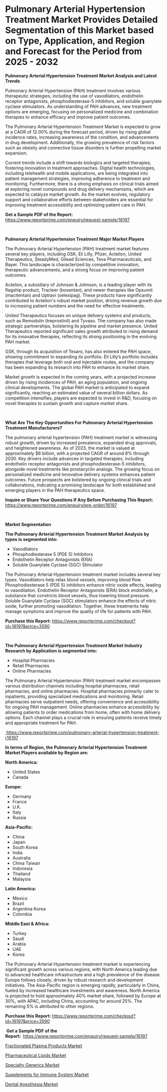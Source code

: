 <p><h1>Pulmonary Arterial Hypertension Treatment Market Provides Detailed Segmentation of this Market based on Type, Application, and Region and Forecast for the Period from 2025 - 2032</h1></p><p><strong>Pulmonary Arterial Hypertension Treatment Market Analysis and Latest Trends</strong></p>
<p><p>Pulmonary Arterial Hypertension (PAH) treatment involves various therapeutic strategies, including the use of vasodilators, endothelin receptor antagonists, phosphodiesterase-5 inhibitors, and soluble guanylate cyclase stimulators. As understanding of PAH advances, new treatment options are emerging, focusing on personalized medicine and combination therapies to enhance efficacy and improve patient outcomes.</p><p>The Pulmonary Arterial Hypertension Treatment Market is expected to grow at a CAGR of 12.00% during the forecast period, driven by rising global incidence rates, increasing awareness of the condition, and advancements in drug development. Additionally, the growing prevalence of risk factors such as obesity and connective tissue disorders is further propelling market expansion.</p><p>Current trends include a shift towards biologics and targeted therapies, fostering innovation in treatment approaches. Digital health technologies, including telehealth and mobile applications, are being integrated into patient management strategies, improving adherence to treatment and monitoring. Furthermore, there is a strong emphasis on clinical trials aimed at exploring novel compounds and drug delivery mechanisms, which are expected to catalyze market growth. As the market evolves, regulatory support and collaborative efforts between stakeholders are essential for improving treatment accessibility and optimizing patient care in PAH.</p></p>
<p><strong>Get a Sample PDF of the Report:&nbsp;</strong> <a href="https://www.reportprime.com/enquiry/request-sample/16197?utm_campaign=36&utm_medium=2&utm_source=Github&utm_content=ia&utm_term=20032025&utm_id=pulmonary-arterial-hypertension-treatment">https://www.reportprime.com/enquiry/request-sample/16197</a></p>
<p>&nbsp;</p>
<p><strong>Pulmonary Arterial Hypertension Treatment Major Market Players</strong></p>
<p><p>The Pulmonary Arterial Hypertension (PAH) treatment market features several key players, including GSK, Eli Lilly, Pfizer, Actelion, United Therapeutics, SteadyMed, Gilead Sciences, Teva Pharmaceuticals, and Bayer. This landscape is characterized by competitive innovation, therapeutic advancements, and a strong focus on improving patient outcomes.</p><p>Actelion, a subsidiary of Johnson & Johnson, is a leading player with its flagship product, Tracleer (bosentan), and newer therapies like Opsumit (macitentan) and Uptravi (selexipag). These products have significantly contributed to Actelion's robust market position, driving revenue growth due to increasing patient numbers and the need for effective treatments.</p><p>United Therapeutics focuses on unique delivery systems and products, such as Remodulin (treprostinil) and Tyvaso. The company has also made strategic partnerships, bolstering its pipeline and market presence. United Therapeutics reported significant sales growth attributed to rising demand for its innovative therapies, reflecting its strong positioning in the evolving PAH market.</p><p>GSK, through its acquisition of Tesaro, has also entered the PAH space, showing commitment to expanding its portfolio. Eli Lilly’s portfolio includes therapies that leverage both oral and injectable routes, and the company has been expanding its research into PAH to enhance its market share.</p><p>Market growth is expected in the coming years, with a projected increase driven by rising incidences of PAH, an aging population, and ongoing clinical developments. The global PAH market is anticipated to expand significantly, reaching an estimated value of several billion dollars. As competition intensifies, players are expected to invest in R&D, focusing on novel therapies to sustain growth and capture market share.</p></p>
<p>&nbsp;</p>
<p><strong>What Are The Key Opportunities For Pulmonary Arterial Hypertension Treatment Manufacturers?</strong></p>
<p><p>The pulmonary arterial hypertension (PAH) treatment market is witnessing robust growth, driven by increased prevalence, expanded drug approvals, and heightened awareness. As of 2023, the market is valued at approximately $6 billion, with a projected CAGR of around 8% through 2030. Key drivers include advances in targeted therapies, including endothelin receptor antagonists and phosphodiesterase-5 inhibitors, alongside novel treatments like prostacyclin analogs. The growing focus on personalized medicine and innovative delivery systems enhances patient outcomes. Future prospects are bolstered by ongoing clinical trials and collaborations, indicating a promising landscape for both established and emerging players in the PAH therapeutics space.</p></p>
<p><strong>Inquire or Share Your Questions If Any Before Purchasing This Report:</strong> <a href="https://www.reportprime.com/enquiry/pre-order/16197?utm_campaign=36&utm_medium=2&utm_source=Github&utm_content=ia&utm_term=20032025&utm_id=pulmonary-arterial-hypertension-treatment">https://www.reportprime.com/enquiry/pre-order/16197</a></p>
<p>&nbsp;</p>
<p><strong>Market Segmentation</strong></p>
<p><strong>The Pulmonary Arterial Hypertension Treatment Market Analysis by types is segmented into:</strong></p>
<p><ul><li>Vasodilators</li><li>Phosphodiesterase 5 (PDE 5) Inhibitors</li><li>Endothelin Receptor Antagonists (ERA)</li><li>Soluble Guanylate Cyclase (SGC) Stimulator</li></ul></p>
<p><p>The Pulmonary Arterial Hypertension treatment market includes several key types. Vasodilators help relax blood vessels, improving blood flow. Phosphodiesterase 5 (PDE 5) inhibitors enhance nitric oxide effects, leading to vasodilation. Endothelin Receptor Antagonists (ERA) block endothelin, a substance that constricts blood vessels, thus lowering blood pressure. Soluble Guanylate Cyclase (SGC) stimulators enhance the effects of nitric oxide, further promoting vasodilation. Together, these treatments help manage symptoms and improve the quality of life for patients with PAH.</p></p>
<p><strong>Purchase this Report:&nbsp;</strong><a href="https://www.reportprime.com/checkout?id=16197&price=3590&utm_campaign=36&utm_medium=2&utm_source=Github&utm_content=ia&utm_term=20032025&utm_id=pulmonary-arterial-hypertension-treatment">https://www.reportprime.com/checkout?id=16197&price=3590</a></p>
<p>&nbsp;</p>
<p><strong>The Pulmonary Arterial Hypertension Treatment Market Industry Research by Application is segmented into:</strong></p>
<p><ul><li>Hospital Pharmacies</li><li>Retail Pharmacies</li><li>Online Pharmacies</li></ul></p>
<p><p>The Pulmonary Arterial Hypertension (PAH) treatment market encompasses various distribution channels including hospital pharmacies, retail pharmacies, and online pharmacies. Hospital pharmacies primarily cater to inpatients, providing specialized medications and monitoring. Retail pharmacies serve outpatient needs, offering convenience and accessibility for ongoing PAH management. Online pharmacies enhance accessibility by allowing patients to order medications from home, often with home delivery options. Each channel plays a crucial role in ensuring patients receive timely and appropriate treatment for PAH.</p></p>
<p><a href="https://www.reportprime.com/pulmonary-arterial-hypertension-treatment-r16197?utm_campaign=36&utm_medium=2&utm_source=Github&utm_content=ia&utm_term=20032025&utm_id=pulmonary-arterial-hypertension-treatment">&nbsp;https://www.reportprime.com/pulmonary-arterial-hypertension-treatment-r16197</a></p>
<p><strong>In terms of Region, the Pulmonary Arterial Hypertension Treatment Market Players available by Region are:</strong></p>
<p>
    <p> <strong> North America: </strong>
        <ul>
            <li>United States</li>
            <li>Canada</li>
        </ul>
        </p> 
    <p> <strong> Europe: </strong>
        <ul>
            <li>Germany</li>
            <li>France</li>
            <li>U.K.</li>
            <li>Italy</li>
            <li>Russia</li>
        </ul>
        </p> 
    <p> <strong> Asia-Pacific: </strong>
        <ul>
            <li>China</li>
            <li>Japan</li>
            <li>South Korea</li>
            <li>India</li>
            <li>Australia</li>
            <li>China Taiwan</li>
            <li>Indonesia</li>
            <li>Thailand</li>
            <li>Malaysia</li>
        </ul>
        </p> 
    <p> <strong> Latin America: </strong>
        <ul>
            <li>Mexico</li>
            <li>Brazil</li>
            <li>Argentina Korea</li>
            <li>Colombia</li>
        </ul>
        </p> 
    <p> <strong> Middle East & Africa: </strong>
        <ul>
            <li>Turkey</li>
            <li>Saudi</li>
            <li>Arabia</li>
            <li>UAE</li>
            <li>Korea</li>
        </ul>
    </p>
    </p>
<p><p>The Pulmonary Arterial Hypertension treatment market is experiencing significant growth across various regions, with North America leading due to advanced healthcare infrastructure and a high prevalence of the disease. Europe follows closely, driven by robust research and development initiatives. The Asia-Pacific region is emerging rapidly, particularly in China, fueled by increased healthcare investments and awareness. North America is projected to hold approximately 40% market share, followed by Europe at 30%, with APAC, including China, accounting for around 25%. The remaining 5% is attributed to other regions.</p></p>
<p><strong>Purchase this Report: </strong><a href="https://www.reportprime.com/checkout?id=16197&price=3590&utm_campaign=36&utm_medium=2&utm_source=Github&utm_content=ia&utm_term=20032025&utm_id=pulmonary-arterial-hypertension-treatment">https://www.reportprime.com/checkout?id=16197&price=3590</a></p>
<p>&nbsp;<strong>Get a Sample PDF of the Report:&nbsp;&nbsp;</strong><a href="https://www.reportprime.com/enquiry/request-sample/16197?utm_campaign=36&utm_medium=2&utm_source=Github&utm_content=ia&utm_term=20032025&utm_id=pulmonary-arterial-hypertension-treatment">https://www.reportprime.com/enquiry/request-sample/16197</a></p>
<p><strong></strong></p>
<p><p><a href="https://github.com/cherrivacius/Market-Research-Report-List-1/blob/main/fractionated-plasma-products-market.md?utm_campaign=36&utm_medium=2&utm_source=Github&utm_content=ia&utm_term=20032025&utm_id=pulmonary-arterial-hypertension-treatment">Fractionated Plasma Products Market</a></p><p><a href="https://github.com/mafuzakirju/Market-Research-Report-List-1/blob/main/pharmaceutical-lipids-market.md?utm_campaign=36&utm_medium=2&utm_source=Github&utm_content=ia&utm_term=20032025&utm_id=pulmonary-arterial-hypertension-treatment">Pharmaceutical Lipids Market</a></p><p><a href="https://github.com/izetajhazuga/Market-Research-Report-List-1/blob/main/specialty-generics-market.md?utm_campaign=36&utm_medium=2&utm_source=Github&utm_content=ia&utm_term=20032025&utm_id=pulmonary-arterial-hypertension-treatment">Specialty Generics Market</a></p><p><a href="https://github.com/Mayankdeswa/Market-Research-Report-List-1/blob/main/supplements-for-immune-system-market.md?utm_campaign=36&utm_medium=2&utm_source=Github&utm_content=ia&utm_term=20032025&utm_id=pulmonary-arterial-hypertension-treatment">Supplements for Immune System Market</a></p><p><a href="https://github.com/keolalelekr8/Market-Research-Report-List-1/blob/main/dental-anesthesia-market.md?utm_campaign=36&utm_medium=2&utm_source=Github&utm_content=ia&utm_term=20032025&utm_id=pulmonary-arterial-hypertension-treatment">Dental Anesthesia Market</a></p></p>